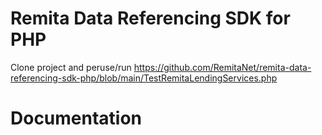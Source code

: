 # Remita Data Referencing SDK for PHP
Clone project and peruse/run https://github.com/RemitaNet/remita-data-referencing-sdk-php/blob/main/TestRemitaLendingServices.php

# Documentation
